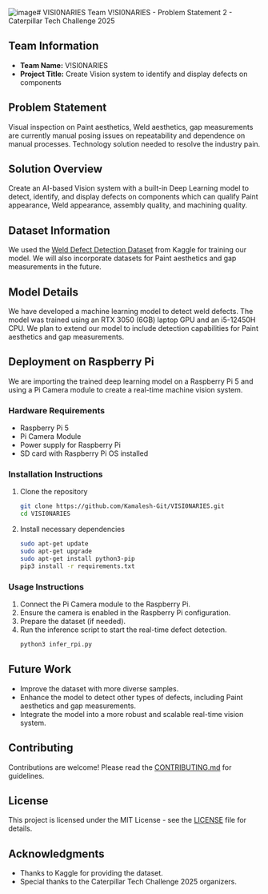 ![image](https://github.com/user-attachments/assets/cb459355-9d36-43a7-8224-5abd0fb6e93c)# VISI0NARIES
Team V!SI0NARIES - Problem Statement 2 - Caterpillar Tech Challenge 2025

## Team Information
- **Team Name:** V!SI0NARIES
- **Project Title:** Create Vision system to identify and display defects on components

## Problem Statement
Visual inspection on Paint aesthetics, Weld aesthetics, gap measurements are currently manual posing issues on repeatability and dependence on manual processes. Technology solution needed to resolve the industry pain.

## Solution Overview
Create an AI-based Vision system with a built-in Deep Learning model to detect, identify, and display defects on components which can qualify Paint appearance, Weld appearance, assembly quality, and machining quality.

## Dataset Information
We used the [Weld Defect Detection Dataset](https://www.kaggle.com/datasets/sukmaadhiwijaya/weld-defect-detection-dataset) from Kaggle for training our model. We will also incorporate datasets for Paint aesthetics and gap measurements in the future.

## Model Details
We have developed a machine learning model to detect weld defects. The model was trained using an RTX 3050 (6GB) laptop GPU and an i5-12450H CPU. We plan to extend our model to include detection capabilities for Paint aesthetics and gap measurements.

## Deployment on Raspberry Pi
We are importing the trained deep learning model on a Raspberry Pi 5 and using a Pi Camera module to create a real-time machine vision system.

### Hardware Requirements
- Raspberry Pi 5
- Pi Camera Module
- Power supply for Raspberry Pi
- SD card with Raspberry Pi OS installed

### Installation Instructions
1. Clone the repository
    ```bash
    git clone https://github.com/Kamalesh-Git/VISI0NARIES.git
    cd VISI0NARIES
    ```
2. Install necessary dependencies
    ```bash
    sudo apt-get update
    sudo apt-get upgrade
    sudo apt-get install python3-pip
    pip3 install -r requirements.txt
    ```

### Usage Instructions
1. Connect the Pi Camera module to the Raspberry Pi.
2. Ensure the camera is enabled in the Raspberry Pi configuration.
3. Prepare the dataset (if needed).
4. Run the inference script to start the real-time defect detection.
    ```bash
    python3 infer_rpi.py
    ```

## Future Work
- Improve the dataset with more diverse samples.
- Enhance the model to detect other types of defects, including Paint aesthetics and gap measurements.
- Integrate the model into a more robust and scalable real-time vision system.

## Contributing
Contributions are welcome! Please read the [CONTRIBUTING.md](CONTRIBUTING.md) for guidelines.

## License
This project is licensed under the MIT License - see the [LICENSE](LICENSE) file for details.

## Acknowledgments
- Thanks to Kaggle for providing the dataset.
- Special thanks to the Caterpillar Tech Challenge 2025 organizers.
